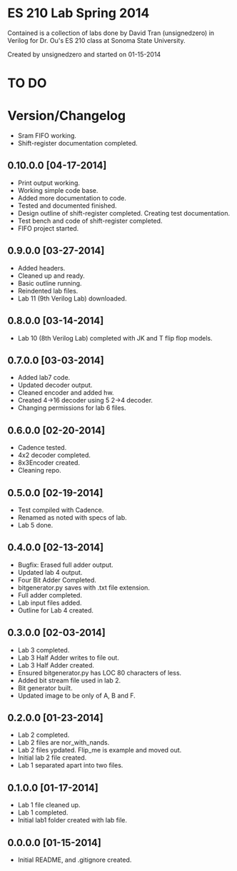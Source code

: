 # ES 210 Lab Spring 2014 #

Contained is a collection of labs done by David Tran (unsignedzero) in Verilog
for Dr. Ou's ES 210 class at Sonoma State University.

Created by unsignedzero and started on 01-15-2014

# TO DO #

# Version/Changelog #

* Sram FIFO working.
* Shift-register documentation completed.

## 0.10.0.0 [04-17-2014] #
* Print output working.
* Working simple code base.
* Added more documentation to code.
* Tested and documented finished.
* Design outline of shift-register completed. Creating test documentation.
* Test bench and code of shift-register completed.
* FIFO project started.

## 0.9.0.0 [03-27-2014] #
* Added headers.
* Cleaned up and ready.
* Basic outline running.
* Reindented lab files.
* Lab 11 (9th Verilog Lab) downloaded.

## 0.8.0.0 [03-14-2014] #
* Lab 10 (8th Verilog Lab) completed with JK and T flip flop models.

## 0.7.0.0 [03-03-2014] #
* Added lab7 code.
* Updated decoder output.
* Cleaned encoder and added hw.
* Created 4->16 decoder using 5 2->4 decoder.
* Changing permissions for lab 6 files.

## 0.6.0.0 [02-20-2014] #
* Cadence tested.
* 4x2 decoder completed.
* 8x3Encoder created.
* Cleaning repo.

## 0.5.0.0 [02-19-2014] #
* Test compiled with Cadence.
* Renamed as noted with specs of lab.
* Lab 5 done.

## 0.4.0.0 [02-13-2014] #
* Bugfix: Erased full adder output.
* Updated lab 4 output.
* Four Bit Adder Completed.
* bitgenerator.py saves with .txt file extension.
* Full adder completed.
* Lab input files added.
* Outline for Lab 4 created.

## 0.3.0.0 [02-03-2014] #
* Lab 3 completed.
* Lab 3 Half Adder writes to file out.
* Lab 3 Half Adder created.
* Ensured bitgenerator.py has LOC 80 characters of less.
* Added bit stream file used in lab 2.
* Bit generator built.
* Updated image to be only of A, B and F.

## 0.2.0.0 [01-23-2014] #
* Lab 2 completed.
* Lab 2 files are nor\_with\_nands.
* Lab 2 files ypdated. Flip\_me is example and moved out.
* Initial lab 2 file created.
* Lab 1 separated apart into two files.

## 0.1.0.0 [01-17-2014] #
* Lab 1 file cleaned up.
* Lab 1 completed.
* Initial lab1 folder created with lab file.

## 0.0.0.0 [01-15-2014] #
* Initial README, and .gitignore created.
